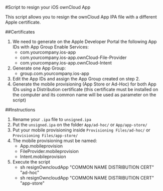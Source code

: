 #Script to resign your iOS ownCloud App

This script allows you to resign the ownCloud App IPA file with a different Apple certificate.

##Certificates

1. We need to generate on the Apple Developer Portal the following App IDs with App Group Enable Services:
	- com.yourcompany.ios-app
	- com.yourcompany.ios-app.ownCloud-File-Provider
	- com.yourcompany.ios-app.ownCloud-Intent
2. Generate one App Group:
	- group.com.yourcompany.ios-app
3. Edit the App IDs and assign the App Group created on step 2.
4. Generate the mobile provisioning (App Store or Ad-Hoc) for both App IDs using a Distribution certificate (this certificate must be installed on the computer and its common name will be used as parameter on the script)


##Instructions

1. Rename your `.ipa` file to `unsigned.ipa`
2. Put the `unsigned.ipa` on the folder `App/ad-hoc/` or `App/app-store/`
3. Put your mobile provisioning inside `Provisioning Files/ad-hoc/` or `Provisioning Files/app-store/`
4. The mobile provisioning must be named:
	- App.mobileprovision
	- FileProvider.mobileprovision
	- Intent.mobileprovision
5. Execute the script
	- sh resignOwncloudApp "COMMON NAME DISTRIBUTION CERT" "ad-hoc"
	- sh resignOwncloudApp "COMMON NAME DISTRIBUTION CERT" "app-store"
